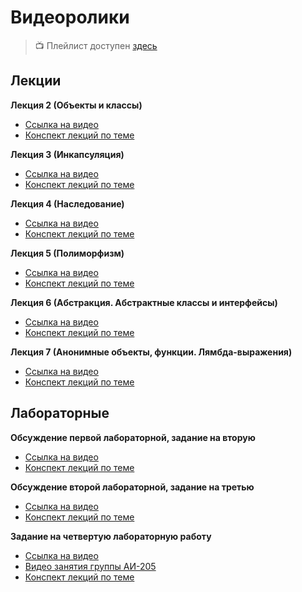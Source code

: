 # Видеоролики

> :tv: Плейлист доступен [здесь](https://youtube.com/playlist?list=PLKTsfoGIz8kfGfYo8cvGK6SXm_jOX3Vpc)

## Лекции

**Лекция 2 (Объекты и классы)**
- [Ссылка на видео](https://youtu.be/WL-wxQm3PvY)
- [Конспект лекций по теме]()

**Лекция 3 (Инкапсуляция)**
- [Ссылка на видео](https://youtu.be/3VDU-bPvZew)
- [Конспект лекций по теме]()

**Лекция 4 (Наследование)**
- [Ссылка на видео](https://youtu.be/aGK1WokKftY)
- [Конспект лекций по теме]()

**Лекция 5 (Полиморфизм)**
- [Ссылка на видео](https://youtu.be/wpz_DVxv89o)
- [Конспект лекций по теме]()

**Лекция 6 (Абстракция. Абстрактные классы и интерфейсы)**
- [Ссылка на видео]()
- [Конспект лекций по теме]()

**Лекция 7 (Анонимные объекты, функции. Лямбда-выражения)**
- [Ссылка на видео]()
- [Конспект лекций по теме]()

## Лабораторные

**Обсуждение первой лабораторной, задание на вторую**
- [Ссылка на видео](https://youtu.be/hGRYpwvC_II)
- [Конспект лекций по теме]()

**Обсуждение второй лабораторной, задание на третью**
- [Ссылка на видео](https://youtu.be/Q67PBFuAWVs)
- [Конспект лекций по теме]()

**Задание на четвертую лабораторную работу**
- [Ссылка на видео](https://youtu.be/1UeFn2ZUvXk)
- [Видео занятия группы АИ-205](https://youtu.be/l47bNAJY884)
- [Конспект лекций по теме]()

